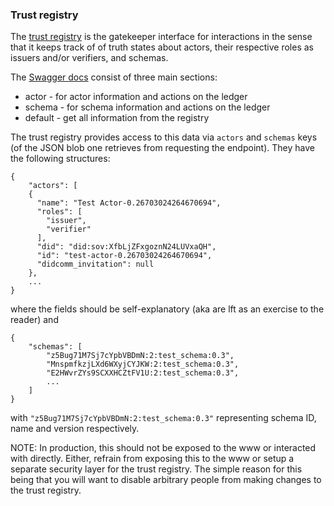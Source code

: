 ### Trust registry

The [trust registry](http://localhost:8001/docs) is the gatekeeper interface for interactions in the sense that it keeps track of of truth states about actors, their respective roles as issuers and/or verifiers, and schemas.

The [Swagger docs](http://localhost:8001/docs) consist of three main sections:

- actor - for actor information and actions on the ledger
- schema - for schema information and actions on the ledger
- default - get all information from the registry

The trust registry provides access to this data via `actors` and `schemas` keys (of the JSON blob one retrieves from requesting the endpoint). They have the following structures:

```
{
    "actors": [
    {
      "name": "Test Actor-0.26703024264670694",
      "roles": [
        "issuer",
        "verifier"
      ],
      "did": "did:sov:XfbLjZFxgoznN24LUVxaQH",
      "id": "test-actor-0.26703024264670694",
      "didcomm_invitation": null
    },
    ...
}
```

where the fields should be self-explanatory (aka are lft as an exercise to the reader) and

```
{
    "schemas": [
        "z5Bug71M7Sj7cYpbVBDmN:2:test_schema:0.3",
        "MnspmfkzjLXd6WXyjCYJKW:2:test_schema:0.3",
        "E2HWvrZYs9SCXXHCZtFV1U:2:test_schema:0.3",
        ...
    ]
}
```

with `"z5Bug71M7Sj7cYpbVBDmN:2:test_schema:0.3"` representing schema ID, name and version respectively.

NOTE: In production, this should not be exposed to the www or interacted with directly. Either, refrain from exposing this to the www or setup a separate security layer for the trust registry. The simple reason for this being that you will want to disable arbitrary people from making changes to the trust registry.
